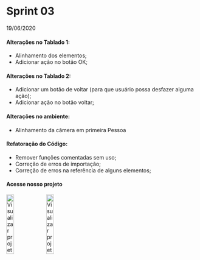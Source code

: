 # Sprint 03

19/06/2020

#### Alterações no Tablado 1:
- Alinhamento dos elementos;
- Adicionar ação no botão OK;

#### Alterações no Tablado 2:
- Adicionar um botão de voltar (para que usuário possa desfazer alguma ação);
- Adicionar ação no botão voltar;

#### Alterações no ambiente:
- Alinhamento da câmera em primeira Pessoa

#### Refatoração do Código:
- Remover funções comentadas sem uso;
- Correção de erros de importação;
- Correção de erros na referência de alguns elementos;


#### Acesse nosso projeto
<table>
<tc>
<a href="https://codepen.io/py_zza/pen/MWaqQeK?editors=1010"><img src="https://github.com/JenniferDominique/Interacao-Humano-Computador-AR-VR/blob/master/Imagens/botao_codepen.png" width="20%;" title="Visualizar projeto no Codepen"></a>
</tc>
<tc>
<a href="https://glitch.com/~airplane-build-latecoere"><img src="https://github.com/JenniferDominique/Interacao-Humano-Computador-AR-VR/blob/master/Imagens/botao_glitch.png" width="20%;" title="Visualizar projeto no Glitch"></a>
</tc>
</table>

